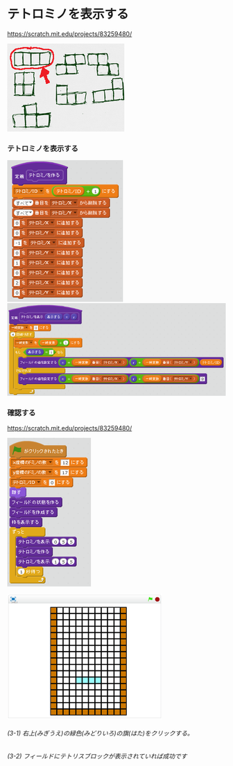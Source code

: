 # テトロミノを表示する

https://scratch.mit.edu/projects/83259480/

![](tetrimino.png)
### テトロミノを表示する

![](s_t.png)
![](s_t_v.png)

### 確認する
https://scratch.mit.edu/projects/83259480/

![](s_t_m.png)

![](test.png)


###### (3-1) 右上(みぎうえ)の緑色(みどりいろ)の旗(はた)をクリックする。

###### (3-2) フィールドにテトリスブロックが表示されていれば成功です




